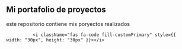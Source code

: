 ## Mi portafolio de proyectos

este repositorio contiene mis poryectos realizados 

              <i className="fas fa-code fill-customPrimary" style={{ width: "30px", height: "30px" }}></i>
